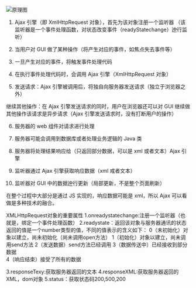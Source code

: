 
![原理图](http://upload-images.jianshu.io/upload_images/66256-44c1b5404990fac3.png?imageMogr2/auto-orient/strip%7CimageView2/2/w/1240)

1)	Ajax 引擎（即 XmlHttpRequest 对象），首先为该对象注册一个监听器
 （该监听器是一个事件处理函数，对状态改变事件（readyStatechange）迚行监听）

2)	当用户对 GUI 做了某种操作（将产生对应的事件，如焦点失去事件等）

3)	一旦产生对应的事件，将触发事件处理代码

4)	在执行事件处理代码时，会调用 Ajax 引擎（XmlHttpRequest 对象）

5)	发送请求：Ajax 引擎被调用后，将独自向服务器发送请求（独立于浏览器之外）

继续其他操作：在 Ajax 引擎发送请求的同时，用户在浏览器还可以对 GUI 继续做其他操作该请求是异步请求（Ajax 引擎发送请求时，没有打断用户的操作）

6)	服务器的 web 组件对请求进行处理

7)	服务器可能会调用到数据库或者处理业务逻辑的 Java 类

8)	服务器将处理结果响应给（只返回部分数据，可以是 xml 或者文本）Ajax 引擎

9)	监听器通过 Ajax 引擎获取响应数据（xml 戒者文本）

10)	监听器对 GUI 中的数据迚行更新（局部更新，不是整个页面刷新）

在整个过程中大部分是通过 JS 实现的，响应数据可能是 xml，所以 Ajax 可以看做是多种技术的融合。





XMLHttpRequest对象的重要属性
1.onreadystatechange:注册一个监听器（也就是，绑定一个事件处理函数）
2.readystate：返回该对象与服务器通讯的状态
		返回的值是一个number类型的值，不同的值表示的含义如下：
		0（未初始化）对象以建立，尚未初始化（尚未调用open方法）
		1（初始化）对象以建立，尚未调用send方法
		2（发送数据）send方法已经调用
		3（数据传送中）已经接收到部分数据		
		4（响应结束）接受了所有的数据

3.responseTexy:获取服务器返回的文本
4.responseXML:获取服务器返回的XML，dom对象
5.status：获取状态码200,500,200

